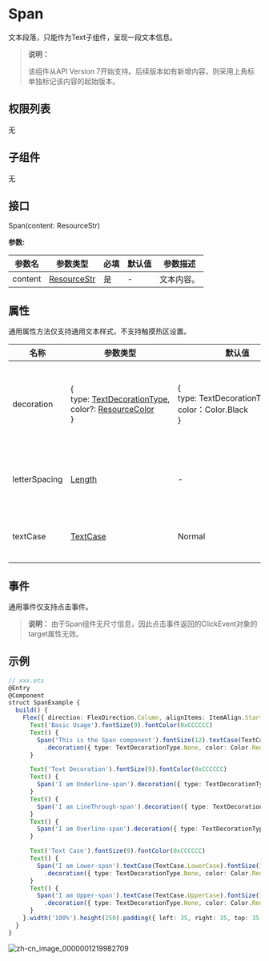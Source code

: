 # Span

文本段落，只能作为Text子组件，呈现一段文本信息。

>  **说明：**
>
>  该组件从API Version 7开始支持。后续版本如有新增内容，则采用上角标单独标记该内容的起始版本。


## 权限列表

无


## 子组件

无


## 接口

Span(content: ResourceStr)

**参数:**

| 参数名     | 参数类型   | 必填   | 默认值  | 参数描述  |
| ------- | ------ | ---- | ---- | ----- |
| content | [ResourceStr](ts-types.md#resourcestr8) | 是    | -    | 文本内容。 |

## 属性

通用属性方法仅支持通用文本样式，不支持触摸热区设置。

| 名称         | 参数类型                                     | 默认值                                      | 描述             |
| ---------- | ---------------------------------------- | ---------------------------------------- | -------------- |
| decoration | {<br/>type:&nbsp;[TextDecorationType](ts-appendix-enums.md#textdecorationtype枚举说明),<br/>color?:&nbsp;[ResourceColor](ts-types.md#resourcecolor8)<br/>} | {<br/>type:&nbsp;TextDecorationType.None<br/>color：Color.Black<br/>} | 设置文本装饰线样式及其颜色。 |
| letterSpacing       | [Length](ts-types.md#length) | -                          | 设置文本字符间距。                                 |
| textCase   | [TextCase](ts-appendix-enums.md#textcase枚举说明) | Normal                                   | 设置文本大小写。       |


## 事件

通用事件仅支持点击事件。

>  **说明：**
>  由于Span组件无尺寸信息，因此点击事件返回的ClickEvent对象的target属性无效。


## 示例

```ts
// xxx.ets
@Entry
@Component
struct SpanExample {
  build() {
    Flex({ direction: FlexDirection.Column, alignItems: ItemAlign.Start, justifyContent: FlexAlign.SpaceBetween }) {
      Text('Basic Usage').fontSize(9).fontColor(0xCCCCCC)
      Text() {
        Span('This is the Span component').fontSize(12).textCase(TextCase.Normal)
          .decoration({ type: TextDecorationType.None, color: Color.Red })
      }

      Text('Text Decoration').fontSize(9).fontColor(0xCCCCCC)
      Text() {
        Span('I am Underline-span').decoration({ type: TextDecorationType.Underline, color: Color.Red }).fontSize(12)
      }
      Text() {
        Span('I am LineThrough-span').decoration({ type: TextDecorationType.LineThrough, color: Color.Red }).fontSize(12)
      }
      Text() {
        Span('I am Overline-span').decoration({ type: TextDecorationType.Overline, color: Color.Red }).fontSize(12)
      }

      Text('Text Case').fontSize(9).fontColor(0xCCCCCC)
      Text() {
        Span('I am Lower-span').textCase(TextCase.LowerCase).fontSize(12)
          .decoration({ type: TextDecorationType.None, color: Color.Red })
      }
      Text() {
        Span('I am Upper-span').textCase(TextCase.UpperCase).fontSize(12)
          .decoration({ type: TextDecorationType.None, color: Color.Red })
      }
    }.width('100%').height(250).padding({ left: 35, right: 35, top: 35 })
  }
}
```

![zh-cn_image_0000001219982709](figures/zh-cn_image_0000001219982709.gif)

